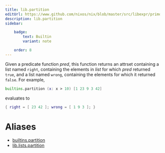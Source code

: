 ```yaml
---
title: lib.partition
editUrl: https://www.github.com/nixos/nix/blob/master/src/libexpr/primops.cc
description: lib.partition
sidebar:

    badge:
        text: Builtin
        variant: note

    order: 8
---
```


Given a predicate function *pred*, this function returns an
attrset containing a list named `right`, containing the elements
in *list* for which *pred* returned `true`, and a list named
`wrong`, containing the elements for which it returned
`false`. For example,

```nix
builtins.partition (x: x > 10) [1 23 9 3 42]
```

evaluates to

```nix
{ right = [ 23 42 ]; wrong = [ 1 9 3 ]; }
```


# Aliases

- [builtins.partition](/nix-doc-comments/reference/builtins/builtins-partition)
- [lib.lists.partition](/nix-doc-comments/reference/lib/lists/lib-lists-partition)


